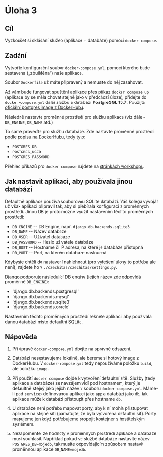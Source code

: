 # Úloha 3

## Cíl

Vyzkoušet si skládání služeb (aplikace + databáze) pomocí `docker compose`.

## Zadání

Vytvořte konfigurační soubor `docker-compose.yml`, pomocí kterého bude sestavena („zbuilděna“) naše aplikace.

Soubor `Dockerfile` už máte připravený a nemusíte do něj zasahovat.

Až vám bude fungovat spuštění aplikace přes příkaz `docker compose up` (aplikace by se měla chovat stejně jako v předchozí úloze), přidejte do `docker-compose.yml` další službu s databází **PostgreSQL 13.7**. Použijte [oficiální postgres image z DockerHubu](https://hub.docker.com/_/postgres).

Následně nastavte proměnné prostředí pro službu aplikace (viz dále - `DB_ENGINE`, `DB_NAME` atd.)

To samé proveďte pro službu databáze. Zde nastavte proměnné prostředí podle [popisu na DockerHubu](https://hub.docker.com/_/postgres), tedy tyto:

- `POSTGRES_DB`
- `POSTGRES_USER`
- `POSTGRES_PASSWORD`

Přehled příkazů pro `docker compose` najdete na [stránkách workshopu](https://czechitas.orchi.page/devops/uzitecne/docker/).

## Jak nastavit aplikaci, aby používala jinou databázi

Defaultně aplikace používá souborovou SQLite databázi.
Váš kolega vývojář už však aplikaci připravil tak, aby si přebírala konfiguraci z proměnných prostředí.
Jinou DB je proto možné využít nastavením těchto proměnných prostředí:

- `DB_ENGINE` -- DB Engine, např. `django.db.backends.sqlite3`
- `DB_NAME` -- Název databáze
- `DB_USER` -- Uživatel databáze
- `DB_PASSWORD` -- Heslo uživatele databáze
- `DB_HOST` -- Hostname či IP adresa, na které je databáze přístupná
- `DB_PORT` -- Port, na kterém databáze naslouchá

Kdybyste chtěli do nastavení nahléhnout (pro vyřešení úlohy to potřeba ale není), najdete ho v `./czechitas/czechitas/settings.py`.

Django podporuje následující DB enginy (jejich název zde odpovídá proměnné `DB_ENGINE`):

- 'django.db.backends.postgresql'
- 'django.db.backends.mysql'
- 'django.db.backends.sqlite3'
- 'django.db.backends.oracle'

Nastavením těchto proměnných prostředí řeknete aplikaci, aby používala danou databázi místo defaultní SQLite.

## Nápověda

1. Při úpravě `docker-compose.yml` dbejte na správné odsazení.

2. Databázi nesestavujeme lokálně, ale bereme si hotový image z DockerHubu. V `docker-compose.yml` tedy nepoužíváme položku `build`, ale položku `image`.

3. Při použití `docker compose` dojde k vytvoření defaultní sítě. Služby (tedy aplikace a databáze) se navzájem vidí pod hostnamem, který je defaultně stejný jako jejich název v souboru `docker-compose.yml`. Máme-li pod `services` definovanou aplikaci jako `app` a databázi jako `db`, tak aplikace může k databázi přistoupit přes hostname `db`.

4. U databáze není potřeba mapovat porty, aby k ní mohla přistupovat aplikace na stejné síti (pamatujte, že byla vytvořena defaultní síť). Porty mapujeme jen když potřebujeme propojit kontejner s hostitelským systémem.

5. Nezapomeňte, že hodnoty v proměnných prostředí aplikace a databáze musí souhlasit. Například pokud ve službě databáze nastavíte název `POSTGRES_DB=mojedb`, tak musíte odpovídajícím způsobem nastavit proměnnou aplikace `DB_NAME=mojedb`.
